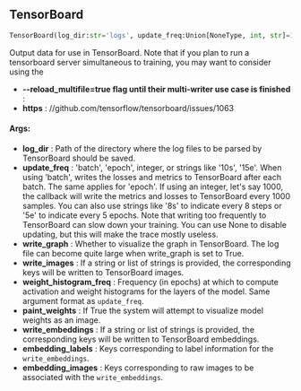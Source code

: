 ## TensorBoard
```python
TensorBoard(log_dir:str='logs', update_freq:Union[NoneType, int, str]=100, write_graph:bool=True, write_images:Union[NoneType, str, List[str]]=None, weight_histogram_freq:Union[NoneType, int, str]=None, paint_weights:bool=False, write_embeddings:Union[NoneType, str, List[str]]=None, embedding_labels:Union[NoneType, str, List[str]]=None, embedding_images:Union[NoneType, str, List[str]]=None) -> None
```
Output data for use in TensorBoard.    Note that if you plan to run a tensorboard server simultaneous to training, you may want to consider using the
* **--reload_multifile=true flag until their multi-writer use case is finished** : 
* **https** : //github.com/tensorflow/tensorboard/issues/1063

#### Args:

* **log_dir** :  Path of the directory where the log files to be parsed by TensorBoard should be saved.
* **update_freq** :  'batch', 'epoch', integer, or strings like '10s', '15e'. When using 'batch', writes the losses and            metrics to TensorBoard after each batch. The same applies for 'epoch'. If using an integer, let's say 1000,            the callback will write the metrics and losses to TensorBoard every 1000 samples. You can also use strings            like '8s' to indicate every 8 steps or '5e' to indicate every 5 epochs. Note that writing too frequently to            TensorBoard can slow down your training. You can use None to disable updating, but this will make the trace            mostly useless.
* **write_graph** :  Whether to visualize the graph in TensorBoard. The log file can become quite large when write_graph            is set to True.
* **write_images** :  If a string or list of strings is provided, the corresponding keys will be written to TensorBoard            images.
* **weight_histogram_freq** :  Frequency (in epochs) at which to compute activation and weight histograms for the layers            of the model. Same argument format as `update_freq`.
* **paint_weights** :  If True the system will attempt to visualize model weights as an image.
* **write_embeddings** :  If a string or list of strings is provided, the corresponding keys will be written to            TensorBoard embeddings.
* **embedding_labels** :  Keys corresponding to label information for the `write_embeddings`.
* **embedding_images** :  Keys corresponding to raw images to be associated with the `write_embeddings`.    